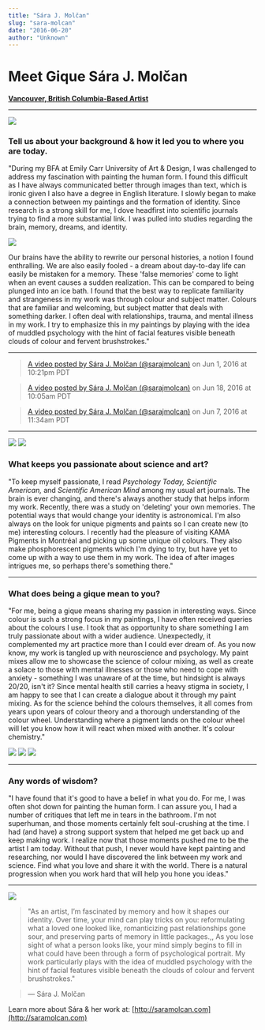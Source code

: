 ```yaml
---
title: "Sára J. Molčan"
slug: "sara-molcan"
date: "2016-06-20"
author: "Unknown"
---
```


# **Meet Gique** Sára J. Molčan

[**Vancouver, British Columbia-Based Artist**](http://saramolcan.com/)

* * *

![](/images/general/image-asset-1466390868993-TRJWHVIT2LCBPWTJILJP.jpeg?format=original)

### Tell us about your background & how it led you to where you are today.

"During my BFA at Emily Carr University of Art & Design, I was challenged to address my fascination with painting the human form. I found this difficult as I have always communicated better through images than text, which is ironic given I also have a degree in English literature. I slowly began to make a connection between my paintings and the formation of identity. Since research is a strong skill for me, I dove headfirst into scientific journals trying to find a more substantial link. I was pulled into studies regarding the brain, memory, dreams, and identity.

![](/images/general/image-asset-1466390802990-OJ7WAFUB78KVQUX0JDCA.jpeg?format=original)

Our brains have the ability to rewrite our personal histories, a notion I found enthralling. We are also easily fooled - a dream about day-to-day life can easily be mistaken for a memory. These 'false memories' come to light when an event causes a sudden realization. This can be compared to being plunged into an ice bath. I found that the best way to replicate familiarity and strangeness in my work was through colour and subject matter. Colours that are familiar and welcoming, but subject matter that deals with something darker. I often deal with relationships, trauma, and mental illness in my work. I try to emphasize this in my paintings by playing with the idea of muddled psychology with the hint of facial features visible beneath clouds of colour and fervent brushstrokes."

* * *

> [A video posted by Sára J. Molčan (@sarajmolcan)](https://www.instagram.com/p/BGI-I2QLlz0/) on Jun 1, 2016 at 10:21pm PDT

> [A video posted by Sára J. Molčan (@sarajmolcan)](https://www.instagram.com/p/BGzbanbrl_a/) on Jun 18, 2016 at 10:05am PDT

> [A video posted by Sára J. Molčan (@sarajmolcan)](https://www.instagram.com/p/BGXQ3Xcrlxz/) on Jun 7, 2016 at 11:34am PDT

* * *

![](/images/general/image-asset-1466390990467-49O2G4CBP893M3KTZDNW.jpeg?format=original) ![](/images/general/image-asset-1466391457742-CI02CU7J394N02FAJYLN.jpeg?format=original)

### What keeps you passionate about science and art?

"To keep myself passionate, I read _Psychology Today, Scientific American,_ and _Scientific American Mind_ among my usual art journals. The brain is ever changing, and there's always another study that helps inform my work. Recently, there was a study on 'deleting' your own memories. The potential ways that would change your identity is astronomical. I'm also always on the look for unique pigments and paints so I can create new (to me) interesting colours. I recently had the pleasure of visiting KAMA Pigments in Montréal and picking up some unique oil colours. They also make phosphorescent pigments which I'm dying to try, but have yet to come up with a way to use them in my work. The idea of after images intrigues me, so perhaps there's something there."

* * *

### What does being a gique mean to you?

"For me, being a gique means sharing my passion in interesting ways. Since colour is such a strong focus in my paintings, I have often received queries about the colours I use. I took that as opportunity to share something I am truly passionate about with a wider audience. Unexpectedly, it complemented my art practice more than I could ever dream of. As you now know, my work is tangled up with neuroscience and psychology. My paint mixes allow me to showcase the science of colour mixing, as well as create a solace to those with mental illnesses or those who need to cope with anxiety - something I was unaware of at the time, but hindsight is always 20/20, isn't it? Since mental health still carries a heavy stigma in society, I am happy to see that I can create a dialogue about it through my paint mixing. As for the science behind the colours themselves, it all comes from years upon years of colour theory and a thorough understanding of the colour wheel. Understanding where a pigment lands on the colour wheel will let you know how it will react when mixed with another. It's colour chemistry."

![](/images/general/image10.jpg?format=original) ![](/images/general/image-asset-1466391564657-FFDB1U4JMQBDNBK5P8Z9.jpeg?format=original) ![](/images/general/image-asset-1466391498610-DZW4SHAYKN8HWHRV49HA.jpeg?format=original)

* * *

### Any words of wisdom?

"I have found that it's good to have a belief in what you do. For me, I was often shot down for painting the human form. I can assure you, I had a number of critiques that left me in tears in the bathroom. I'm not superhuman, and those moments certainly felt soul-crushing at the time. I had (and have) a strong support system that helped me get back up and keep making work. I realize now that those moments pushed me to be the artist I am today. Without that push, I never would have kept painting and researching, nor would I have discovered the link between my work and science. Find what you love and share it with the world. There is a natural progression when you work hard that will help you hone you ideas."

* * *

![](/images/general/image-asset-1466391710636-EEF08XP4SDZT2TNMW1R3.jpeg?format=original)

> "As an artist, I’m fascinated by memory and how it shapes our identity. Over time, your mind can play tricks on you: reformulating what a loved one looked like, romanticizing past relationships gone sour, and preserving parts of memory in little packages.,, As you lose sight of what a person looks like, your mind simply begins to fill in what could have been through a form of psychological portrait. My work particularly plays with the idea of muddled psychology with the hint of facial features visible beneath the clouds of colour and fervent brushstrokes."

> — Sára J. Molčan

Learn more about Sára & her work at: [http://saramolcan.com](http://saramolcan.com)
